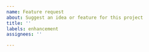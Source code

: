 ```yaml
---
name: Feature request
about: Suggest an idea or feature for this project
title: ''
labels: enhancement
assignees: ''

---
```

